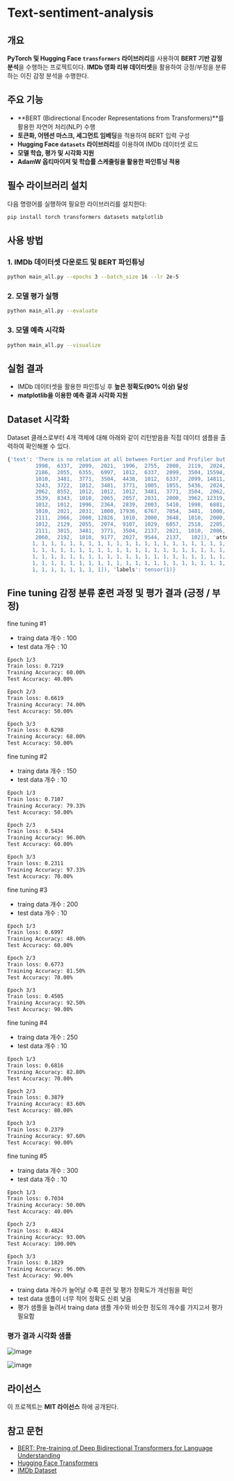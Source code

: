 # Text-sentiment-analysis

## 개요
**PyTorch 및 Hugging Face `transformers` 라이브러리**를 사용하여 **BERT 기반 감정 분석**을 수행하는 프로젝트이다. 
**IMDb 영화 리뷰 데이터셋**을 활용하여 긍정/부정을 분류하는 이진 감정 분석을 수행한다.

## 주요 기능
- **BERT (Bidirectional Encoder Representations from Transformers)**를 활용한 자연어 처리(NLP) 수행
- **토큰화, 어텐션 마스크, 세그먼트 임베딩**을 적용하여 BERT 입력 구성
- **Hugging Face `datasets` 라이브러리**를 이용하여 IMDb 데이터셋 로드
- **모델 학습, 평가 및 시각화 지원**
- **AdamW 옵티마이저 및 학습률 스케줄링을 활용한 파인튜닝 적용**

## 필수 라이브러리 설치
다음 명령어를 실행하여 필요한 라이브러리를 설치한다:
```bash
pip install torch transformers datasets matplotlib
```

## 사용 방법
### 1. IMDb 데이터셋 다운로드 및 BERT 파인튜닝
```bash
python main_all.py --epochs 3 --batch_size 16 --lr 2e-5
```

### 2. 모델 평가 실행
```bash
python main_all.py --evaluate
```

### 3. 모델 예측 시각화
```bash
python main_all.py --visualize
```

## 실험 결과
- IMDb 데이터셋을 활용한 파인튜닝 후 **높은 정확도(90% 이상) 달성**
- **matplotlib을 이용한 예측 결과 시각화 지원**

## Dataset 시각화 
Dataset 클래스로부터 4개 객체에 대해 아래와 같이 리턴받음을 직접 데이터 샘플을 출력하여 확인해볼 수 있다. 
```bash
{'text': 'There is no relation at all between Fortier and Profiler but the fact that both are police series about violent crimes. Profiler looks crispy, Fortier looks classic. Profiler plots are quite simple. Fortier\'s plot are far more complicated... Fortier looks more like Prime Suspect, if we have to spot similarities... The main character is weak and weirdo, but have "clairvoyance". People like to compare, to judge, to evaluate. How about just enjoying? Funny thing too, people writing Fortier looks American but, on the other hand, arguing they prefer American series (!!!). Maybe it\'s the language, or the spirit, but I think this series is more English than American. By the way, the actors are really good and funny. The acting is not superficial at all...', 'input_ids': tensor([  101,  2045,  2003,  2053,  7189,  2012,  2035,  2090,  3481,  3771,
         1998,  6337,  2099,  2021,  1996,  2755,  2008,  2119,  2024,  2610,
         2186,  2055,  6355,  6997,  1012,  6337,  2099,  3504, 15594,  2100,
         1010,  3481,  3771,  3504,  4438,  1012,  6337,  2099, 14811,  2024,
         3243,  3722,  1012,  3481,  3771,  1005,  1055,  5436,  2024,  2521,
         2062,  8552,  1012,  1012,  1012,  3481,  3771,  3504,  2062,  2066,
         3539,  8343,  1010,  2065,  2057,  2031,  2000,  3962, 12319,  1012,
         1012,  1012,  1996,  2364,  2839,  2003,  5410,  1998,  6881,  2080,
         1010,  2021,  2031,  1000, 17936,  6767,  7054,  3401,  1000,  1012,
         2111,  2066,  2000, 12826,  1010,  2000,  3648,  1010,  2000, 16157,
         1012,  2129,  2055,  2074,  9107,  1029,  6057,  2518,  2205,  1010,
         2111,  3015,  3481,  3771,  3504,  2137,  2021,  1010,  2006,  1996,
         2060,  2192,  1010,  9177,  2027,  9544,  2137,   102]), 'attention_mask': tensor([1, 1, 1, 1, 1, 1, 1, 1, 1, 1, 1, 1, 1, 1, 1, 1, 1, 1, 1, 1, 1, 1, 1, 1,
        1, 1, 1, 1, 1, 1, 1, 1, 1, 1, 1, 1, 1, 1, 1, 1, 1, 1, 1, 1, 1, 1, 1, 1,
        1, 1, 1, 1, 1, 1, 1, 1, 1, 1, 1, 1, 1, 1, 1, 1, 1, 1, 1, 1, 1, 1, 1, 1,
        1, 1, 1, 1, 1, 1, 1, 1, 1, 1, 1, 1, 1, 1, 1, 1, 1, 1, 1, 1, 1, 1, 1, 1,
        1, 1, 1, 1, 1, 1, 1, 1, 1, 1, 1, 1, 1, 1, 1, 1, 1, 1, 1, 1, 1, 1, 1, 1,
        1, 1, 1, 1, 1, 1, 1, 1]), 'labels': tensor(1)}
```

## Fine tuning 감정 분류 훈련 과정 및 평가 결과 (긍정 / 부정)
fine tuning #1
- traing data 개수 : 100
- test data 개수 : 10 
```bash
Epoch 1/3
Train loss: 0.7219
Training Accuracy: 60.00%
Test Accuracy: 40.00%

Epoch 2/3
Train loss: 0.6619
Training Accuracy: 74.00%
Test Accuracy: 50.00%

Epoch 3/3
Train loss: 0.6298
Training Accuracy: 68.00%
Test Accuracy: 50.00%
```


fine tuning #2
- traing data 개수 : 150
- test data 개수 : 10 
```bash
Epoch 1/3
Train loss: 0.7107
Training Accuracy: 79.33%
Test Accuracy: 50.00%

Epoch 2/3
Train loss: 0.5434
Training Accuracy: 96.00%
Test Accuracy: 60.00%

Epoch 3/3
Train loss: 0.2311
Training Accuracy: 97.33%
Test Accuracy: 70.00%
```

fine tuning #3
- traing data 개수 : 200
- test data 개수 : 10 
```bash
Epoch 1/3
Train loss: 0.6997
Training Accuracy: 48.00%
Test Accuracy: 60.00%

Epoch 2/3
Train loss: 0.6773
Training Accuracy: 81.50%
Test Accuracy: 70.00%

Epoch 3/3
Train loss: 0.4505
Training Accuracy: 92.50%
Test Accuracy: 90.00%
```

fine tuning #4
- traing data 개수 : 250
- test data 개수 : 10 
```bash
Epoch 1/3
Train loss: 0.6816
Training Accuracy: 82.80%
Test Accuracy: 70.00%

Epoch 2/3
Train loss: 0.3879
Training Accuracy: 83.60%
Test Accuracy: 80.00%

Epoch 3/3
Train loss: 0.2379
Training Accuracy: 97.60%
Test Accuracy: 90.00%
```

fine tuning #5
- traing data 개수 : 300
- test data 개수 : 10 
```bash
Epoch 1/3
Train loss: 0.7034
Training Accuracy: 50.00%
Test Accuracy: 40.00%

Epoch 2/3
Train loss: 0.4824
Training Accuracy: 93.00%
Test Accuracy: 100.00%

Epoch 3/3
Train loss: 0.1829
Training Accuracy: 96.00%
Test Accuracy: 90.00%
```

- traing data 개수가 늘어날 수록 훈련 및 평가 정확도가 개선됨을 확인
- test data 샘플이 너무 적어 정확도 신뢰 낮음
- 평가 샘플을 늘려서 traing data 샘플 개수와 비슷한 정도의 개수를 가지고서 평가 필요함

### 평가 결과 시각화 샘플
![image](https://github.com/user-attachments/assets/d6181521-7184-4459-af04-df27aa7eee18)

![image](https://github.com/user-attachments/assets/68b780e2-54b0-43c4-adb7-2d0bf28b8447)




## 라이선스
이 프로젝트는 **MIT 라이선스** 하에 공개된다.

## 참고 문헌
- [BERT: Pre-training of Deep Bidirectional Transformers for Language Understanding](https://arxiv.org/abs/1810.04805)
- [Hugging Face Transformers](https://huggingface.co/docs/transformers/)
- [IMDb Dataset](https://huggingface.co/datasets/imdb)

